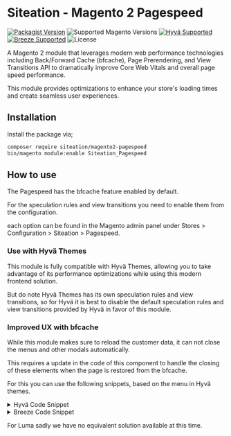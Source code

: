 # Siteation - Magento 2 Pagespeed

[![Packagist Version](https://img.shields.io/packagist/v/siteation/magento2-pagespeed?style=for-the-badge)](https://packagist.org/packages/siteation/magento2-pagespeed)
![Supported Magento Versions](https://img.shields.io/badge/magento-%202.4-brightgreen.svg?logo=magento&longCache=true&style=for-the-badge)
[![Hyvä Supported](https://img.shields.io/badge/Hyva-Supported-3df0af.svg?longCache=true&style=for-the-badge)](https://hyva.io/)
[![Breeze Supported](https://img.shields.io/badge/Breeze-Supported-b10005.svg?longCache=true&style=for-the-badge)](https://hyva.io/)
![License](https://img.shields.io/github/license/Siteation/magento2-pagespeed?color=%23234&style=for-the-badge)

A Magento 2 module that leverages modern web performance technologies including Back/Forward Cache (bfcache), Page Prerendering, and View Transitions API to dramatically improve Core Web Vitals and overall page speed performance.

This module provides optimizations to enhance your store's loading times and create seamless user experiences.

## Installation

Install the package via;

```sh
composer require siteation/magento2-pagespeed
bin/magento module:enable Siteation_Pagespeed
```

## How to use

The Pagespeed has the bfcache feature enabled by default.

For the speculation rules and view transitions you need to enable them from the configuration.

each option can be found in the Magento admin panel under Stores > Configuration > Siteation > Pagespeed.

### Use with Hyvä Themes

This module is fully compatible with Hyvä Themes, allowing you to take advantage of its performance optimizations while using this modern frontend solution.

But do note Hyvä Themes has its own speculation rules and view transitions,
so for Hyvä it is best to disable the default speculation rules and view transitions provided by Hyvä in favor of this module.

### Improved UX with bfcache

While this module makes sure to reload the customer data, it can not close the menus and other modals automatically.

This requires a update in the code of this component to handle the closing of these elements when the page is restored from the bfcache.

For this you can use the following snippets, based on the menu in Hyvä themes.

<details><summary>Hyvä Code Snippet</summary>

In your copy of `vendor/hyva-themes/magento2-default-theme/Magento_Theme/templates/html/header/menu/mobile.phtml` edit the follwing:

```diff
<nav
    x-data="initMenuMobile<?= $escaper->escapeHtml($uniqueId) ?>()"
    @keydown.window.escape="closeMenu()"
    class="z-20 order-2 sm:order-1 lg:order-2 navigation lg:hidden w-12 h-12"
    aria-label="<?= $escaper->escapeHtmlAttr(__('Site navigation')) ?>"
    role="navigation"
+++ x-bind="eventListeners"
>
```

```diff
const initMenuMobile<?= $escaper->escapeHtml($uniqueId) ?> = () => {
    return {
        mobilePanelActiveId: null,
        open: false,
        init() {
            this.setActiveMenu(this.$root);
        },
+++     eventListeners: {
+++		    ['@pageshow.window'](event) {
+++             if (event.persisted) {
+++                 this.open = false
+++             };
+++         }
+++     },
```

</details>

<details><summary>Breeze Code Snippet</summary>

In your copy of `vendor/swissup/module-breeze/view/frontend/web/js/components/menu.js` edit the follwing:

```diff
    this._on(document, 'keydown', e => {
        if (e.key === 'Escape' && $('html').hasClass('nav-open')) {
            this.close();
        }
    });

+++ this._on(window, "pageshow", e => {
+++     if (e.persisted) {
+++         this.close();
+++     }
+++ });
},
```

</details>

For Luma sadly we have no equivalent solution available at this time.